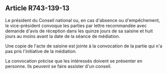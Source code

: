 Article R743-139-13
----
Le président du Conseil national ou, en cas d'absence ou d'empêchement, le
vice-président convoque les parties par lettre recommandée avec demande d'avis
de réception dans les quinze jours de sa saisine et huit jours au moins avant la
date de la séance de médiation.

Une copie de l'acte de saisine est jointe à la convocation de la partie qui n'a
pas pris l'initiative de la médiation.

La convocation précise que les intéressés doivent se présenter en personne. Ils
peuvent se faire assister d'un conseil.
